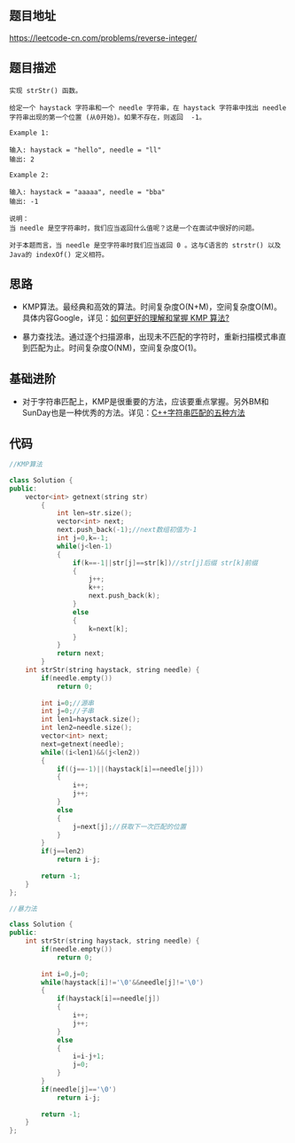## 题目地址
https://leetcode-cn.com/problems/reverse-integer/

## 题目描述
```
实现 strStr() 函数。

给定一个 haystack 字符串和一个 needle 字符串，在 haystack 字符串中找出 needle 字符串出现的第一个位置 (从0开始)。如果不存在，则返回  -1。

Example 1:

输入: haystack = "hello", needle = "ll"
输出: 2

Example 2:

输入: haystack = "aaaaa", needle = "bba"
输出: -1

说明：
当 needle 是空字符串时，我们应当返回什么值呢？这是一个在面试中很好的问题。

对于本题而言，当 needle 是空字符串时我们应当返回 0 。这与C语言的 strstr() 以及 Java的 indexOf() 定义相符。
```

## 思路

- KMP算法。最经典和高效的算法。时间复杂度O(N+M)，空间复杂度O(M)。具体内容Google，详见：[如何更好的理解和掌握 KMP 算法?](https://www.zhihu.com/search?type=content&q=KMP%E7%AE%97%E6%B3%95)

- 暴力查找法。通过逐个扫描源串，出现未不匹配的字符时，重新扫描模式串直到匹配为止。时间复杂度O(NM)，空间复杂度O(1)。

## 基础进阶
- 对于字符串匹配上，KMP是很重要的方法，应该要重点掌握。另外BM和SunDay也是一种优秀的方法。详见：[C++字符串匹配的五种方法](https://leetcode-cn.com/problems/implement-strstr/solution/c5chong-jie-fa-ku-han-shu-bfkmpbmsunday-by-2227/)

## 代码
```C++
//KMP算法

class Solution {
public:
    vector<int> getnext(string str)
        {
            int len=str.size();
            vector<int> next;
            next.push_back(-1);//next数组初值为-1
            int j=0,k=-1;
            while(j<len-1)
            {
                if(k==-1||str[j]==str[k])//str[j]后缀 str[k]前缀
                {
                    j++;
                    k++;
                    next.push_back(k);
                }
                else
                {
                    k=next[k];
                }
            }
            return next;
        }
    int strStr(string haystack, string needle) {
        if(needle.empty())
            return 0;
        
        int i=0;//源串
        int j=0;//子串
        int len1=haystack.size();
        int len2=needle.size();
        vector<int> next;
        next=getnext(needle);
        while((i<len1)&&(j<len2))
        {
            if((j==-1)||(haystack[i]==needle[j]))
            {
                i++;
                j++;
            }
            else
            {
                j=next[j];//获取下一次匹配的位置
            }
        }
        if(j==len2)
            return i-j;
        
        return -1;
    }
};
```

```c++
//暴力法

class Solution {
public:
    int strStr(string haystack, string needle) {
        if(needle.empty())
            return 0;
        
        int i=0,j=0;
        while(haystack[i]!='\0'&&needle[j]!='\0')
        {
            if(haystack[i]==needle[j])
            {
                i++;
                j++;
            }
            else
            {
                i=i-j+1;
                j=0;
            }
        }
        if(needle[j]=='\0')
            return i-j;
        
        return -1;
    }
};
```

